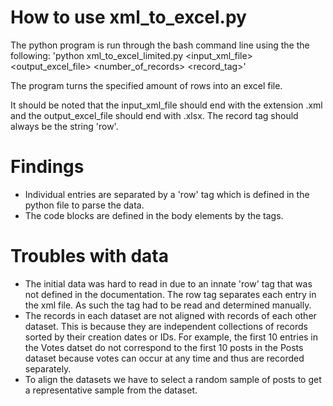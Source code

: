 # How to use xml_to_excel.py
The python program is run through the bash command line using the the following: 
'python xml_to_excel_limited.py <input_xml_file> <output_excel_file> <number_of_records> <record_tag>'

The program turns the specified amount of rows into an excel file.

It should be noted that the input_xml_file should end with the extension .xml and the output_excel_file should end with .xlsx. The record tag should always be the string 'row'.

# Findings
- Individual entries are separated by a 'row' tag which is defined in the python file to parse the data.
- The code blocks are defined in the body elements by the <code></code> tags.

# Troubles with data
- The initial data was hard to read in due to an innate 'row' tag that was not defined in the documentation. The row tag separates each entry in the xml file. As such the tag had to be read and determined manually.
- The records in each dataset are not aligned with records of each other dataset. This is because they are independent collections of records sorted by their creation dates or IDs. For example, the first 10 entries in the Votes datset do not correspond to the first 10 posts in the Posts dataset because votes can occur at any time and thus are recorded separately.
- To align the datasets we have to select a random sample of posts to get a representative sample from the dataset.
